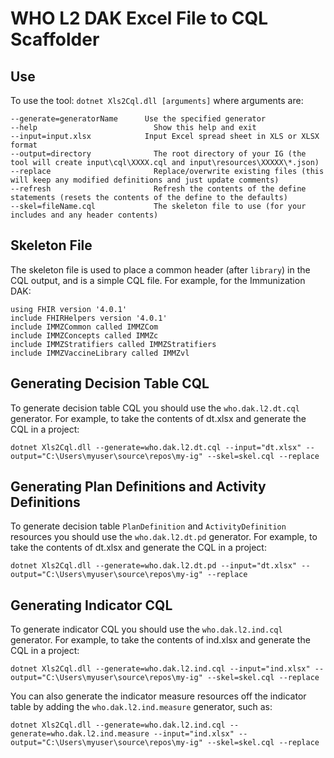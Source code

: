 ﻿# WHO L2 DAK Excel File to CQL Scaffolder

## Use

To use the tool: `dotnet Xls2Cql.dll [arguments]` where arguments are:

```
--generate=generatorName      Use the specified generator
--help                          Show this help and exit
--input=input.xlsx            Input Excel spread sheet in XLS or XLSX format
--output=directory				The root directory of your IG (the tool will create input\cql\XXXX.cql and input\resources\XXXXX\*.json)
--replace                       Replace/overwrite existing files (this will keep any modified definitions and just update comments)
--refresh                       Refresh the contents of the define statements (resets the contents of the define to the defaults)
--skel=fileName.cql             The skeleton file to use (for your includes and any header contents)
```

## Skeleton File

The skeleton file is used to place a common header (after `library`) in the CQL output, and is a simple CQL file. For example, for the Immunization DAK:

```
using FHIR version '4.0.1'
include FHIRHelpers version '4.0.1'
include IMMZCommon called IMMZCom
include IMMZConcepts called IMMZc
include IMMZStratifiers called IMMZStratifiers
include IMMZVaccineLibrary called IMMZvl
```

## Generating Decision Table CQL

To generate decision table CQL you should use the `who.dak.l2.dt.cql` generator. For example, to take the contents of dt.xlsx and generate the CQL in a project:

```
dotnet Xls2Cql.dll --generate=who.dak.l2.dt.cql --input="dt.xlsx" --output="C:\Users\myuser\source\repos\my-ig" --skel=skel.cql --replace
```

## Generating Plan Definitions and Activity Definitions

To generate decision table `PlanDefinition` and `ActivityDefinition` resources you should use the `who.dak.l2.dt.pd` generator. For example, to take the contents of dt.xlsx and generate the CQL in a project:

```
dotnet Xls2Cql.dll --generate=who.dak.l2.dt.pd --input="dt.xlsx" --output="C:\Users\myuser\source\repos\my-ig" --replace
```

## Generating Indicator CQL

To generate indicator CQL you should use the `who.dak.l2.ind.cql` generator. For example, to take the contents of ind.xlsx and generate the CQL in a project:

```
dotnet Xls2Cql.dll --generate=who.dak.l2.ind.cql --input="ind.xlsx" --output="C:\Users\myuser\source\repos\my-ig" --skel=skel.cql --replace
```

You can also generate the indicator measure resources off the indicator table by adding the `who.dak.l2.ind.measure` generator, such as:

```
dotnet Xls2Cql.dll --generate=who.dak.l2.ind.cql --generate=who.dak.l2.ind.measure --input="ind.xlsx" --output="C:\Users\myuser\source\repos\my-ig" --skel=skel.cql --replace
```
